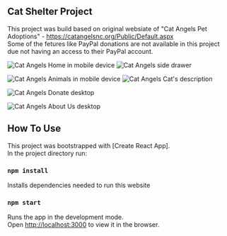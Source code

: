 ## Cat Shelter Project

This project was build based on original websiate of "Cat Angels Pet Adoptions" - https://catangelsnc.org/Public/Default.aspx <br />
Some of the fetures like PayPal donations are not available in this project due not having an access to their PayPal account.

![Cat Angels Home in mobile device](/src/assets/screenshots/home.png) ![Cat Angels side drawer](/src/assets/screenshots/sideDrawer.png)

![Cat Angels Animals in mobile device](/src/assets/screenshots/animals.png) ![Cat Angels Cat's description](/src/assets/screenshots/animals-description.png)

![Cat Angels Donate desktop](/src/assets/screenshots/donate_desktop.png)

![Cat Angels About Us desktop](/src/assets/screenshots/about-us_desktop.png)



## How To Use

This project was bootstrapped with [Create React App].<br />
In the project directory run:

### `npm install` 

Installs dependencies needed to run this website

### `npm start`

Runs the app in the development mode.<br />
Open [http://localhost:3000](http://localhost:3000) to view it in the browser.



